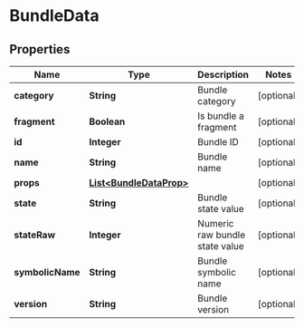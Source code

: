 

# BundleData


## Properties

| Name | Type | Description | Notes |
|------------ | ------------- | ------------- | -------------|
|**category** | **String** | Bundle category |  [optional] |
|**fragment** | **Boolean** | Is bundle a fragment |  [optional] |
|**id** | **Integer** | Bundle ID |  [optional] |
|**name** | **String** | Bundle name |  [optional] |
|**props** | [**List&lt;BundleDataProp&gt;**](BundleDataProp.md) |  |  [optional] |
|**state** | **String** | Bundle state value |  [optional] |
|**stateRaw** | **Integer** | Numeric raw bundle state value |  [optional] |
|**symbolicName** | **String** | Bundle symbolic name |  [optional] |
|**version** | **String** | Bundle version |  [optional] |



